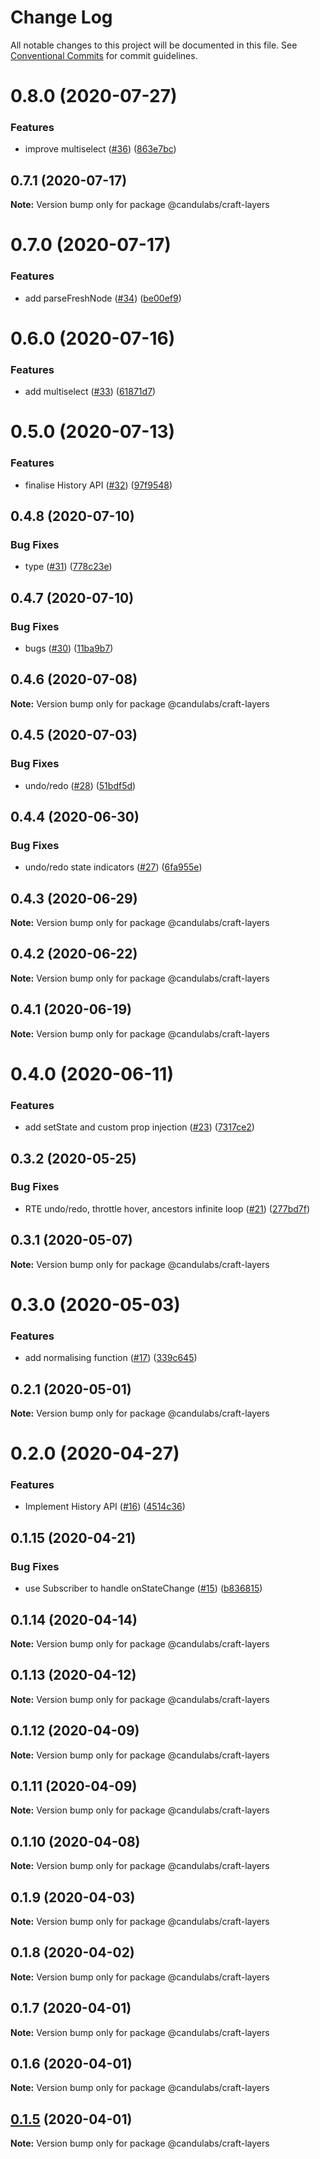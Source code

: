 # Change Log

All notable changes to this project will be documented in this file.
See [Conventional Commits](https://conventionalcommits.org) for commit guidelines.

# 0.8.0 (2020-07-27)


### Features

* improve multiselect ([#36](https://github.com/prevwong/craft.js/issues/36)) ([863e7bc](https://github.com/prevwong/craft.js/commit/863e7bc62b92b153599061846e75452b25fea2a7))





## 0.7.1 (2020-07-17)

**Note:** Version bump only for package @candulabs/craft-layers





# 0.7.0 (2020-07-17)


### Features

* add parseFreshNode ([#34](https://github.com/prevwong/craft.js/issues/34)) ([be00ef9](https://github.com/prevwong/craft.js/commit/be00ef90cf57273230a2246e68e9a4120c18434d))





# 0.6.0 (2020-07-16)


### Features

* add multiselect ([#33](https://github.com/prevwong/craft.js/issues/33)) ([61871d7](https://github.com/prevwong/craft.js/commit/61871d721a29280705aa0e8a3a1977836a9f1f6f))





# 0.5.0 (2020-07-13)


### Features

* finalise History API ([#32](https://github.com/prevwong/craft.js/issues/32)) ([97f9548](https://github.com/prevwong/craft.js/commit/97f9548512c1d7d176afd9336c917429cb612671))





## 0.4.8 (2020-07-10)


### Bug Fixes

* type ([#31](https://github.com/prevwong/craft.js/issues/31)) ([778c23e](https://github.com/prevwong/craft.js/commit/778c23e16a6c981d88d978598921dc2bbeaae994))





## 0.4.7 (2020-07-10)


### Bug Fixes

* bugs ([#30](https://github.com/prevwong/craft.js/issues/30)) ([11ba9b7](https://github.com/prevwong/craft.js/commit/11ba9b747c01f4eadecedf57e7b3fb7f7e1a5ab1))





## 0.4.6 (2020-07-08)

**Note:** Version bump only for package @candulabs/craft-layers





## 0.4.5 (2020-07-03)


### Bug Fixes

* undo/redo ([#28](https://github.com/prevwong/craft.js/issues/28)) ([51bdf5d](https://github.com/prevwong/craft.js/commit/51bdf5d334a60feadf4fe13ae122e11650e7661e))





## 0.4.4 (2020-06-30)


### Bug Fixes

* undo/redo state indicators ([#27](https://github.com/prevwong/craft.js/issues/27)) ([6fa955e](https://github.com/prevwong/craft.js/commit/6fa955e4c80732d01b87e9fcde08a332333a9a48))





## 0.4.3 (2020-06-29)

**Note:** Version bump only for package @candulabs/craft-layers





## 0.4.2 (2020-06-22)

**Note:** Version bump only for package @candulabs/craft-layers





## 0.4.1 (2020-06-19)

**Note:** Version bump only for package @candulabs/craft-layers





# 0.4.0 (2020-06-11)


### Features

* add setState and custom prop injection ([#23](https://github.com/prevwong/craft.js/issues/23)) ([7317ce2](https://github.com/prevwong/craft.js/commit/7317ce27d6d57a5be3cf4fb0573be1fb18d01366))





## 0.3.2 (2020-05-25)


### Bug Fixes

* RTE undo/redo, throttle hover, ancestors infinite loop ([#21](https://github.com/prevwong/craft.js/issues/21)) ([277bd7f](https://github.com/prevwong/craft.js/commit/277bd7f04fd2579c565e051ca239252993198479))





## 0.3.1 (2020-05-07)

**Note:** Version bump only for package @candulabs/craft-layers





# 0.3.0 (2020-05-03)


### Features

* add normalising function ([#17](https://github.com/prevwong/craft.js/issues/17)) ([339c645](https://github.com/prevwong/craft.js/commit/339c6456c9f67432024cdc971155a04c8c8b8777))





## 0.2.1 (2020-05-01)

**Note:** Version bump only for package @candulabs/craft-layers





# 0.2.0 (2020-04-27)


### Features

* Implement History API ([#16](https://github.com/prevwong/craft.js/issues/16)) ([4514c36](https://github.com/prevwong/craft.js/commit/4514c36cfe0037c60af68c0939b0fcc263476a93))





## 0.1.15 (2020-04-21)


### Bug Fixes

* use Subscriber to handle onStateChange ([#15](https://github.com/prevwong/craft.js/issues/15)) ([b836815](https://github.com/prevwong/craft.js/commit/b8368158b8032cfb61e36c344804ce176e3c88f1))





## 0.1.14 (2020-04-14)

**Note:** Version bump only for package @candulabs/craft-layers





## 0.1.13 (2020-04-12)

**Note:** Version bump only for package @candulabs/craft-layers





## 0.1.12 (2020-04-09)

**Note:** Version bump only for package @candulabs/craft-layers





## 0.1.11 (2020-04-09)

**Note:** Version bump only for package @candulabs/craft-layers





## 0.1.10 (2020-04-08)

**Note:** Version bump only for package @candulabs/craft-layers





## 0.1.9 (2020-04-03)

**Note:** Version bump only for package @candulabs/craft-layers





## 0.1.8 (2020-04-02)

**Note:** Version bump only for package @candulabs/craft-layers





## 0.1.7 (2020-04-01)

**Note:** Version bump only for package @candulabs/craft-layers





## 0.1.6 (2020-04-01)

**Note:** Version bump only for package @candulabs/craft-layers





## [0.1.5](https://github.com/prevwong/craft.js/compare/v0.1.0-beta.3...v0.1.5) (2020-04-01)

**Note:** Version bump only for package @candulabs/craft-layers
